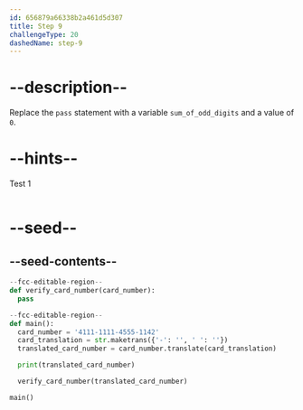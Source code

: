```yaml
---
id: 656879a66338b2a461d5d307
title: Step 9
challengeType: 20
dashedName: step-9
---
```


# --description--

<!-- TODO: Maybe explain why here -->

Replace the `pass` statement with a variable `sum_of_odd_digits` and a value of `0`.

# --hints--

Test 1

```js

```

# --seed--

## --seed-contents--

```py
--fcc-editable-region--
def verify_card_number(card_number):
  pass

--fcc-editable-region--
def main():
  card_number = '4111-1111-4555-1142'
  card_translation = str.maketrans({'-': '', ' ': ''})
  translated_card_number = card_number.translate(card_translation)

  print(translated_card_number)

  verify_card_number(translated_card_number)

main()
```
